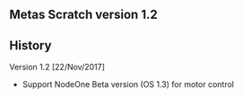 ## Metas Scratch version 1.2

## History

Version 1.2 [22/Nov/2017]
* Support NodeOne Beta version (OS 1.3) for motor control
